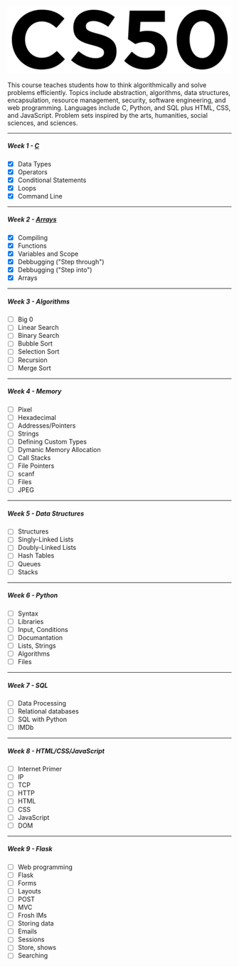 

![126783990103](./image//readme/126783990103.png)

This course teaches students how to think algorithmically and solve problems efficiently. Topics include abstraction, algorithms, data structures, encapsulation, resource management, security, software engineering, and web programming. Languages include C, Python, and SQL plus HTML, CSS, and JavaScript. Problem sets inspired by the arts, humanities, social sciences, and sciences.

---

##### Week 1 - [C]()

* [X] Data Types
* [X] Operators
* [X] Conditional Statements
* [X] Loops
* [X] Command Line

---

##### Week 2 - [Arrays]()

* [X] Compiling
* [X] Functions
* [X] Variables and Scope
* [X] Debbugging ("Step through")
* [X] Debbugging ("Step into")
* [X] Arrays

---

##### Week 3 - Algorithms

* [ ] Big 0
* [ ] Linear Search
* [ ] Binary Search
* [ ] Bubble Sort
* [ ] Selection Sort
* [ ] Recursion
* [ ] Merge Sort

---

##### Week 4 - Memory

* [ ] Pixel
* [ ] Hexadecimal
* [ ] Addresses/Pointers
* [ ] Strings
* [ ] Defining Custom Types
* [ ] Dymanic Memory Allocation
* [ ] Call Stacks
* [ ] File Pointers
* [ ] scanf
* [ ] Files
* [ ] JPEG

---

##### Week 5 - Data Structures

* [ ] Structures
* [ ] Singly-Linked Lists
* [ ] Doubly-Linked Lists
* [ ] Hash Tables
* [ ] Queues
* [ ] Stacks

---

##### Week 6 - Python

* [ ] Syntax
* [ ] Libraries
* [ ] Input, Conditions
* [ ] Documantation
* [ ] Lists, Strings
* [ ] Algorithms
* [ ] Files

---

##### Week 7 - SQL

* [ ] Data Processing
* [ ] Relational databases
* [ ] SQL with Python
* [ ] IMDb

---

##### Week 8 - HTML/CSS/JavaScript

* [ ] Internet Primer
* [ ] IP
* [ ] TCP
* [ ] HTTP
* [ ] HTML
* [ ] CSS
* [ ] JavaScript
* [ ] DOM

---

##### Week 9 - Flask

* [ ] Web programming
* [ ] Flask
* [ ] Forms
* [ ] Layouts
* [ ] POST
* [ ] MVC
* [ ] Frosh IMs
* [ ] Storing data
* [ ] Emails
* [ ] Sessions
* [ ] Store, shows
* [ ] Searching
